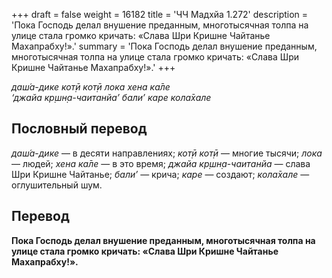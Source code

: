 +++
draft = false
weight = 16182
title = 'ЧЧ Мадхйа 1.272'
description = 'Пока Господь делал внушение преданным, многотысячная толпа на улице стала громко кричать: «Слава Шри Кришне Чайтанье Махапрабху!».'
summary = 'Пока Господь делал внушение преданным, многотысячная толпа на улице стала громко кричать: «Слава Шри Кришне Чайтанье Махапрабху!».'
+++

_даш́а-дике кот̣ӣ кот̣ӣ лока хена ка̄ле  
‘джайа кр̣шн̣а-чаитанйа’ бали’ каре кола̄хале_

## Пословный перевод

_даш́а_\-_дике_ — в десяти направлениях; _кот̣ӣ_ _кот̣ӣ_ — многие тысячи; _лока_ — людей; _хена_ _ка̄ле_ — в это время; _джайа_ _кр̣шн̣а_\-_чаитанйа_ — слава Шри Кришне Чайтанье; _бали’_ — крича; _каре_ — создают; _кола̄хале_ — оглушительный шум.

## Перевод

**Пока Господь делал внушение преданным, многотысячная толпа на улице стала громко кричать: «Слава Шри Кришне Чайтанье Махапрабху!».**
